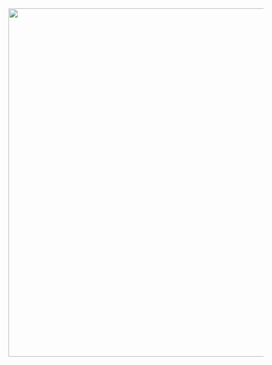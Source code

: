 

<!-- ## Mr Poll Coding Home
Mr Poll is a bot allowing you create amazing polls in your server.\
This is where we code all of the bots relating to Mr Poll.

### Where is Mr Poll's code?
Mr Poll is closed sourced at the moment sorry, the code is only accessible by our developers.

<a href="https://top.gg/bot/730778862203437068">
  <img src="https://top.gg/api/widget/730778862203437068.svg">
</a>

<!--<a href="https://status.watchbot.app/bot/730778862203437068">
  <img src="https://api.watchbot.app/bot/730778862203437068/widget?theme=dark" alt="Mr Poll#7192" />
</a>

**[ [Invite Mr Poll](https://mrpoll.dev/invite) ] [ [Join Our Server](https://mrpoll.dev/support) ]** -->

<h2 align='center'>
  <a href="https://mrpoll.dev/invite">
    <img src="https://github.com/mrpollbot/mr-poll-resources/blob/main/Banners/Git3_.png" width="690" height:"500" />
  </a>
  <br> 
</h2>
<p>
</p>
<!--
**Here are some ideas to get you started:**

🙋‍♀️ A short introduction - what is your organization all about?
🌈 Contribution guidelines - how can the community get involved?
👩‍💻 Useful resources - where can the community find your docs? Is there anything else the community should know?
🍿 Fun facts - what does your team eat for breakfast?
🧙 Remember, you can do mighty things with the power of [Markdown](https://docs.github.com/github/writing-on-github/getting-started-with-writing-and-formatting-on-github/basic-writing-and-formatting-syntax)
-->
